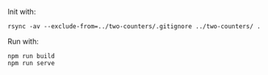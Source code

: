 Init with:

```
rsync -av --exclude-from=../two-counters/.gitignore ../two-counters/ .
```

Run with:

```
npm run build
npm run serve
```